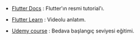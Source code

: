 - [Flutter Docs](https://flutter.dev/docs) : Flutter'ın resmi tutorial'ı.

- [Flutter Learn](https://flutterlearn.com/) : Videolu anlatım.

- [Udemy course](https://www.udemy.com/learn-flutter-beginners-course/) : Bedava başlangıç seviyesi eğitimi.
